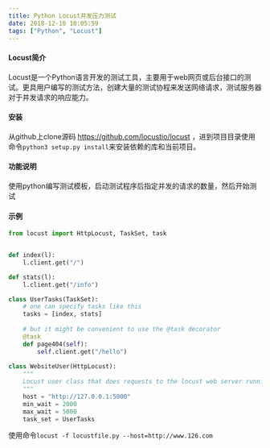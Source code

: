 ```yaml
---
title: Python Locust并发压力测试
date: 2018-12-10 10:05:59
tags: ["Python", "Locust"]
---
```

#### Locust简介
Locust是一个Python语言开发的测试工具，主要用于web网页或后台接口的测试。更具用户编写的测试方法，创建大量的测试协程来发送网络请求，测试服务器对于并发请求的响应能力。
#### 安装
从github上clone源码 https://github.com/locustio/locust ，进到项目目录使用命令`python3 setup.py install`来安装依赖的库和当前项目。
#### 功能说明
使用python编写测试模板，启动测试程序后指定并发的请求的数量，然后开始测试
#### 示例
```python
from locust import HttpLocust, TaskSet, task


def index(l):
    l.client.get("/")

def stats(l):
    l.client.get("/info")

class UserTasks(TaskSet):
    # one can specify tasks like this
    tasks = [index, stats]
    
    # but it might be convenient to use the @task decorator
    @task
    def page404(self):
        self.client.get("/hello")
    
class WebsiteUser(HttpLocust):
    """
    Locust user class that does requests to the locust web server running on localhost
    """
    host = "http://127.0.0.1:5000"
    min_wait = 2000
    max_wait = 5000
    task_set = UserTasks
```
使用命令`locust -f locustfile.py --host=http://www.126.com`
